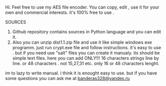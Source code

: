 Hi. Feel free to use my AES file encoder. You can copy, edit , use it for your own and commercial interests.
it's 100% free to use .


SOURCES
1) Github repository contains sources in Python language and you can edit it.
2) Also you can unzip dist1.1.zip file and use it like simple windows exe programm. just run 
crypt.exe file and follow instructions.
it's easy to use . but if you need use "salt" files you can create it manualy. its should be simple
text files. here you can add ONLY!!! 16 characters strings line by line. or 48 characters .
 not 15,27,31 etc. only 16 or 48 characters lenght.

im to lazy to write manual. i think it is enought easy to use. but if you have some questions you can ask me at
banderas328@yandex.ru



